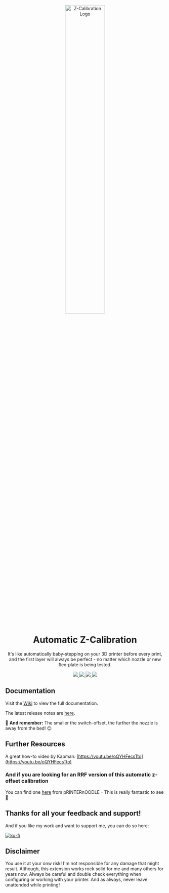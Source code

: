 <p align="center">
  <img src="https://repository-images.githubusercontent.com/365369551/ef2987a7-0faf-4844-91c9-f221e4112b4d" alt='Z-Calibration Logo' width='50%'>
  <h1 align="center">Automatic Z-Calibration</h1>
</p>

<p align="center">
It's like automatically baby-stepping on your 3D printer before every print, and the first layer will
always be perfect - no matter which nozzle or new flex-plate is being tested.
</p>

<p align="center">
  <a aria-label="Downloads" href="https://github.com/protoloft/klipper_z_calibration/releases">
    <img src="https://img.shields.io/github/release/protoloft/klipper_z_calibration?display_name=tag&style=flat-square">
  </a>
  <a aria-label="Stars" href="https://github.com/protoloft/klipper_z_calibration/stargazers">
    <img src="https://img.shields.io/github/stars/protoloft/klipper_z_calibration?style=flat-square">
  </a>
  <a aria-label="Forks" href="https://github.com/protoloft/klipper_z_calibration/network/members">
    <img src="https://img.shields.io/github/forks/protoloft/klipper_z_calibration?style=flat-square">
  </a>
  <a aria-label="License" href="https://github.com/protoloft/klipper_z_calibration/blob/master/LICENSE">
    <img src="https://img.shields.io/github/license/protoloft/klipper_z_calibration?style=flat-square">
  </a>
</p>

## Documentation

Visit the [Wiki](https://github.com/protoloft/klipper_z_calibration/wiki) to view the full documentation.

The latest release notes are [here](https://github.com/protoloft/klipper_z_calibration/wiki/Changelog).

:pushpin: **And remember:** The smaller the switch-offset, the further the
 nozzle is away from the bed! :wink:

## Further Resources

A great how-to video by Kapman: [https://youtu.be/oQYHFecsTto](https://youtu.be/oQYHFecsTto)

### And if you are looking for an RRF version of this automatic z-offset calibration

You can find one [here](https://github.com/pRINTERnOODLE/Auto-Z-calibration-for-RRF-3.3-or-later-and-Klicky-Probe) from pRINTERnOODLE - This is really fantastic to see :tada:

## Thanks for all your feedback and support!

And if you like my work and want to support me, you can do so here:

[![ko-fi](https://ko-fi.com/img/githubbutton_sm.svg)](https://ko-fi.com/X8X1C0DTD)

## Disclaimer

You use it at your onw risk! I'm not responsible for any damage that might result. Although,
this extension works rock solid for me and many others for years now. Always be careful
and double check everything when configuring or working with your printer. And as always,
never leave unattended while printing!
